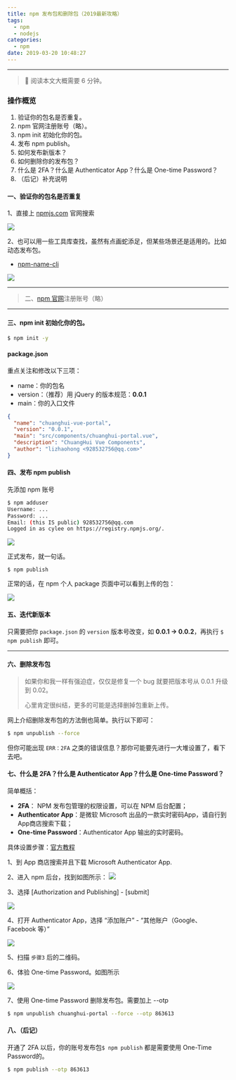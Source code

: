 ```yaml
---
title: npm 发布包和删除包（2019最新攻略）
tags:
  - npm
  - nodejs
categories:
  - npm
date: 2019-03-20 10:48:27
---
```


<hr>

> 📖 阅读本文大概需要 6 分钟。

### 操作概览
1. 验证你的包名是否重复。
2. npm 官网注册账号（略）。
3. npm init 初始化你的包。
4. 发布 npm publish。
5. 如何发布新版本？
6. 如何删除你的发布包？
7. 什么是 2FA？什么是 Authenticator App？什么是 One-time Password？
8. （后记）补充说明

#### 一、验证你的包名是否重复

1、直接上 [npmjs.com](https://www.npmjs.com/) 官网搜索

![](http://wx1.sinaimg.cn/large/006ar8zggy1g18zx67djmj30ry075756.jpg)

2、也可以用一些工具库查找，虽然有点画蛇添足，但某些场景还是适用的。比如动态发布包。

- [npm-name-cli](https://github.com/sindresorhus/npm-name-cli)

![](https://github.com/sindresorhus/npm-name-cli/raw/master/screenshot.gif)


---

> 二、[npm 官网](https://www.npmjs.com/login)注册账号（略）


---

#### 三、npm init 初始化你的包。

```bash
$ npm init -y
```

#### package.json

重点关注和修改以下三项：

- name：你的包名
- version：（推荐）用 jQuery 的版本规范：**0.0.1**
- main：你的入口文件

```json
{
  "name": "chuanghui-vue-portal",
  "version": "0.0.1",
  "main": "src/components/chuanghui-portal.vue",
  "description": "ChuangHui Vue Components",
  "author": "lizhaohong <928532756@qq.com>"
}
```

#### 四、发布 npm publish

先添加 npm 账号
```bash
$ npm adduser 
Username: ...
Password: ...
Email: (this IS public) 928532756@qq.com
Logged in as cylee on https://registry.npmjs.org/.
```

![](http://wx3.sinaimg.cn/large/006ar8zggy1g19101gkfzj30g003m0sr.jpg)

正式发布，就一句话。

```
$ npm publish
```

正常的话，在 npm 个人 package 页面中可以看到上传的包：

![](http://wx1.sinaimg.cn/large/006ar8zggy1g1911ff0s4j31h20fdwgp.jpg)

#### 五、迭代新版本

只需要把你 `package.json` 的 `version` 版本号改变，如 **0.0.1 -> 0.0.2**，再执行 `$ npm publish` 即可。


---


#### 六、删除发布包

> 如果你和我一样有强迫症，仅仅是修复一个 bug 就要把版本号从 0.0.1 升级到 0.02。
>
> 心里肯定很纠结，更多的可能是选择删掉包重新上传。

网上介绍删除发布包的方法倒也简单。执行以下即可：

```bash
$ npm unpublish --force
```

但你可能出现 `ERR：2FA` 之类的错误信息？那你可能要先进行一大堆设置了，看下去吧。

#### 七、什么是 2FA？什么是 Authenticator App？什么是 One-time Password？

简单概括：
- **2FA**： NPM 发布包管理的权限设置，可以在 NPM 后台配置；
- **Authenticator App**：是微软 Microsoft 出品的一款实时密码App，请自行到App商店搜索下载；
- **One-time Password**：Authenticator App 输出的实时密码。

具体设置步骤：[官方教程](https://docs.npmjs.com/configuring-two-factor-authentication)

1、到 App 商店搜索并且下载 Microsoft Authenticator App.


2、进入 npm 后台，找到如图所示：
![](http://wx3.sinaimg.cn/large/006ar8zggy1g191w9ghp3j318n0myacc.jpg)

3、选择 [Authorization and Publishing] - [submit]

![](http://wx2.sinaimg.cn/large/006ar8zggy1g191xx4oacj30gt0nidh6.jpg)

4、打开 Authenticator App，选择 “添加账户” - “其他账户（Google、Facebook 等）”

![](http://wx3.sinaimg.cn/large/006ar8zggy1g192bkruiyj30cd09ydh9.jpg)

5、扫描 `步骤3` 后的二维码。

6、体验  One-time Password。如图所示

![](http://wx2.sinaimg.cn/large/006ar8zggy1g192dhbrgyj30c106sq3w.jpg)

7、使用 One-time Password 删除发布包。需要加上 --otp <One-time Password>

```bash
$ npm unpublish chuanghui-portal --force --otp 863613
```

#### 八、（后记）

开通了 2FA 以后，你的账号发布包`$ npm publish` 都是需要使用 One-Time Password的。

```bash
$ npm publish --otp 863613
```